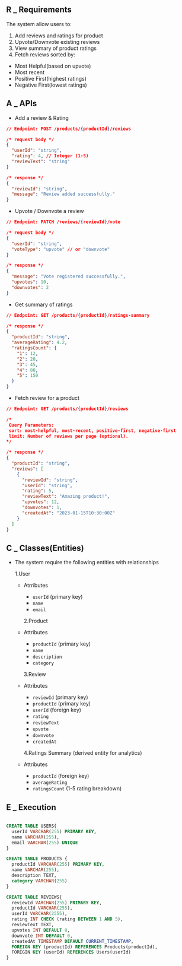 ## R \_ Requirements

The system allow users to:

1. Add reviews and ratings for product
2. Upvote/Downvote existing reviews
3. View summary of product ratings
4. Fetch reviews sorted by:

- Most Helpful(based on upvote)
- Most recent
- Positive First(highest ratings)
- Negative First(lowest ratings)

## A \_ APIs

- Add a review & Rating

```json
// Endpoint: POST /products/{productId}/reviews

/* request body */
{
  "userId": "string",
  "rating": 4, // Integer (1-5)
  "reviewText": "string"
}

/* response */
{
  "reviewId": "string",
  "message": "Review added successfully."
}
```

- Upvote / Downvote a review

```json
// Endpoint: PATCH /reviews/{reviewId}/vote

/* request body */
{
  "userId": "string",
  "voteType": "upvote" // or "downvote"
}

/* response */
{
  "message": "Vote registered successfully.",
  "upvotes": 10,
  "downvotes": 2
}
```

- Get summary of ratings

```json
// Endpoint: GET /products/{productId}/ratings-summary

/* response */
{
  "productId": "string",
  "averageRating": 4.2,
  "ratingsCount": {
    "1": 12,
    "2": 20,
    "3": 45,
    "4": 88,
    "5": 150
  }
}
```

- Fetch review for a product

```json
// Endpoint: GET /products/{productId}/reviews

/*
 Query Parameters:
 sort: most-helpful, most-recent, positive-first, negative-first
 limit: Number of reviews per page (optional).
*/

/* response */
{
  "productId": "string",
  "reviews": [
    {
      "reviewId": "string",
      "userId": "string",
      "rating": 5,
      "reviewText": "Amazing product!",
      "upvotes": 12,
      "downvotes": 1,
      "createdAt": "2023-01-15T10:30:00Z"
    }
  ]
}
```

## C \_ Classes(Entities)

- The system require the following entities with relationships

  1.User

  - Atrributes

    - `userId` (primary key)
    - `name`
    - `email`

    2.Product

  - Attributes

    - `productId` (primary key)
    - `name`
    - `description`
    - `category`

    3.Review

  - Attributes

    - `reviewId` (primary key)
    - `productId` (primary key)
    - `userId` (foreign key)
    - `rating`
    - `reviewText`
    - `upvote`
    - `downvote`
    - `createdAt`

    4.Ratings Summary (derived entity for analytics)

  - Attributes
    - `productId` (foreign key)
    - `averageRating`
    - `ratingsCount` (1-5 rating breakdown)

## E \_ Execution

```sql

CREATE TABLE USERS{
  userId VARCHAR(255) PRIMARY KEY,
  name VARCHAR(255),
  email VARCHAR(255) UNIQUE
}

CREATE TABLE PRODUCTS {
  productId VARCHAR(255) PRIMARY KEY,
  name VARCHAR(255),
  description TEXT,
  category VARCHAR(255)
}

CREATE TABLE REVIEWS{
  reviewId VARCHAR(255) PRIMARY KEY,
  productId VARCHAR(255),
  userId VARCHAR(2555),
  rating INT CHECK (rating BETWEEN 1 AND 5),
  reviewText TEXT,
  upvotes INT DEFAULT 0,
  downvote INT DEFAULT 0,
  createdAt TIMESTAMP DEFAULT CURRENT_TIMESTAMP,
  FOREIGN KEY (productId) REFERENCES Products(productId),
  FOREGIN KEY (userId) REFERENCES Users(userId)
}
```
